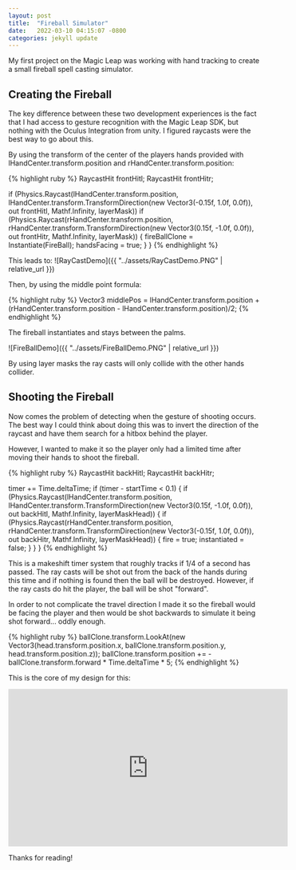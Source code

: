 ```yaml
---
layout: post
title:  "Fireball Simulator"
date:   2022-03-10 04:15:07 -0800
categories: jekyll update
---
```

My first project on the Magic Leap was working with hand tracking to create a small fireball spell casting simulator. 

## Creating the Fireball

The key difference between these two development experiences is the fact that I had access to gesture recognition with the Magic Leap SDK, but nothing with the Oculus Integration from unity.
I figured raycasts were the best way to go about this.

By using the transform of the center of the players hands provided with lHandCenter.transform.position and rHandCenter.transform.position:

{% highlight ruby %}
RaycastHit frontHitl;
RaycastHit frontHitr;

 if (Physics.Raycast(lHandCenter.transform.position, 
                lHandCenter.transform.TransformDirection(new Vector3(-0.15f, 1.0f, 0.0f)), 
                out frontHitl, Mathf.Infinity, layerMask))
       if (Physics.Raycast(rHandCenter.transform.position, 
                    rHandCenter.transform.TransformDirection(new Vector3(0.15f, -1.0f, 0.0f)), 
                    out frontHitr, Mathf.Infinity, layerMask))
          {
                fireBallClone = Instantiate(FireBall);
                handsFacing = true;
          }
 }
{% endhighlight %}

This leads to:
![RayCastDemo]({{ "../assets/RayCastDemo.PNG" | relative_url }})

Then, by using the middle point formula:

{% highlight ruby %}
Vector3 middlePos = lHandCenter.transform.position + (rHandCenter.transform.position - lHandCenter.transform.position)/2; 
{% endhighlight %}

The fireball instantiates and stays between the palms.

![FireBallDemo]({{ "../assets/FireBallDemo.PNG" | relative_url }})

By using layer masks the ray casts will only collide with the other hands collider.

## Shooting the Fireball

Now comes the problem of detecting when the gesture of shooting occurs.
The best way I could think about doing this was to invert the direction of the raycast and have them search for a hitbox behind the player.

However, I wanted to make it so the player only had a limited time after moving their hands to shoot the fireball.

{% highlight ruby %}
 RaycastHit backHitl;
 RaycastHit backHitr;

 timer += Time.deltaTime;
 if (timer - startTime < 0.1) {
    if (Physics.Raycast(lHandCenter.transform.position, 
                lHandCenter.transform.TransformDirection(new Vector3(0.15f, -1.0f, 0.0f)), 
                out backHitl, Mathf.Infinity, layerMaskHead))
        {
           if (Physics.Raycast(rHandCenter.transform.position, 
                    rHandCenter.transform.TransformDirection(new Vector3(-0.15f, 1.0f, 0.0f)), 
                    out backHitr, Mathf.Infinity, layerMaskHead))
              {
                fire = true;
                instantiated = false;
              }
        }
 }
{% endhighlight %}

This is a makeshift timer system that roughly tracks if 1/4 of a second has passed.
The ray casts will be shot out from the back of the hands during this time and if nothing is found then the ball will be destroyed.
However, if the ray casts do hit the player, the ball will be shot "forward".

In order to not complicate the travel direction I made it so the fireball would be facing the player and then would be shot backwards to simulate it being shot forward... oddly enough.

{% highlight ruby %}
 ballClone.transform.LookAt(new Vector3(head.transform.position.x, ballClone.transform.position.y, head.transform.position.z));
 ballClone.transform.position += -ballClone.transform.forward * Time.deltaTime * 5;
{% endhighlight %}

This is the core of my design for this:

<iframe width="560" height="315" src="https://www.youtube.com/embed/dYvZZ-Q9H5k" title="YouTube video player" frameborder="0" allow="accelerometer; autoplay; clipboard-write; encrypted-media; gyroscope; picture-in-picture" allowfullscreen></iframe>

Thanks for reading!
